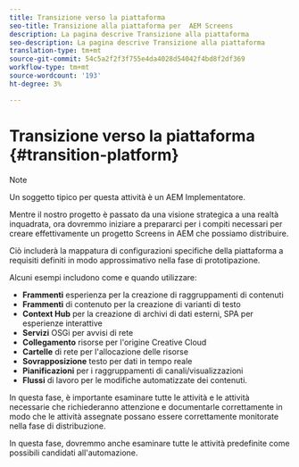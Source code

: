 ```yaml
---
title: Transizione verso la piattaforma
seo-title: Transizione alla piattaforma per  AEM Screens
description: La pagina descrive Transizione alla piattaforma
seo-description: La pagina descrive Transizione alla piattaforma
translation-type: tm+mt
source-git-commit: 54c5a2f2f3f755e4da4028d54042f4bd8f2df369
workflow-type: tm+mt
source-wordcount: '193'
ht-degree: 3%

---
```



# Transizione verso la piattaforma {#transition-platform}

>[!NOTE]
>
>Un soggetto tipico per questa attività è un AEM Implementatore.

Mentre il nostro progetto è passato da una visione strategica a una realtà inquadrata, ora dovremmo iniziare a prepararci per i compiti necessari per creare effettivamente un progetto Screens in AEM che possiamo distribuire.

Ciò includerà la mappatura di configurazioni specifiche della piattaforma a requisiti definiti in modo approssimativo nella fase di prototipazione.

Alcuni esempi includono come e quando utilizzare:

* **Frammenti** esperienza per la creazione di raggruppamenti di contenuti
* **Frammenti** di contenuto per la creazione di varianti di testo
* **Context Hub** per la creazione di archivi di dati esterni, SPA per esperienze interattive
* **Servizi** OSGi per avvisi di rete
* **Collegamento** risorse per l&#39;origine Creative Cloud
* **Cartelle** di rete per l&#39;allocazione delle risorse
* **Sovrapposizione** testo per dati in tempo reale
* **Pianificazioni** per i raggruppamenti di canali/visualizzazioni
* **Flussi** di lavoro per le modifiche automatizzate dei contenuti.

In questa fase, è importante esaminare tutte le attività e le attività necessarie che richiederanno attenzione e documentarle correttamente in modo che le attività assegnate possano essere correttamente monitorate nella fase di distribuzione.

In questa fase, dovremmo anche esaminare tutte le attività predefinite come possibili candidati all&#39;automazione.
